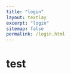```yaml
---
title: "login"
layout: textlay
excerpt: "login"
sitemap: false
permalink: /login.html
---
```


# test
